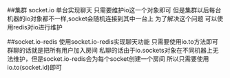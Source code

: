 ##集群
socket.io 单台实现聊天 只需要维护io这一个对象即可
但是集群以后每台机器的io对象都不一样,socket会随机连接到其中一台上
为了解决这个问题 可以使用redis对io进行维护

##socket.io-redis
使用socket.io-redis实现聊天功能 只需要使用io.to方法即可
群聊的话就是把所有用户加入房间
私聊的话由于io.sockets对象在不同机器上无法维护，但是socket.io-redis会为每个socket创建一个房间
所以只需要使用io.to(socket.id)即可
